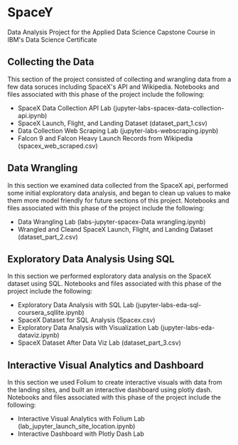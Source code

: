 # SpaceY
Data Analysis Project for the Applied Data Science Capstone Course in IBM's Data Science Certificate

## Collecting the Data
This section of the project consisted of collecting and wrangling data from a few data soruces including SpaceX's API and Wikipedia. Notebooks and files associated with this phase of the project include the following:
- SpaceX Data Collection API Lab (jupyter-labs-spacex-data-collection-api.ipynb)
- SpaceX Launch, Flight, and Landing Dataset (dataset_part_1.csv)
- Data Collection Web Scraping Lab (jupyter-labs-webscraping.ipynb)
- Falcon 9 and Falcon Heavy Launch Records from Wikipedia (spacex_web_scraped.csv)

## Data Wrangling
In this section we examined data collected from the SpaceX api, performed some initial exploratory data analysis, and began to clean up values to make them more model friendly for future sections of this project. Notebooks and files associated with this phase of the project include the following:
- Data Wrangling Lab (labs-jupyter-spacex-Data wrangling.ipynb)
- Wrangled and Cleand SpaceX Launch, Flight, and Landing Dataset (dataset_part_2.csv)

## Exploratory Data Analysis Using SQL
In this section we performed exploratory data analysis on the SpaceX dataset using SQL. Notebooks and files associated with this phase of the project include the following:
- Exploratory Data Analysis with SQL Lab (jupyter-labs-eda-sql-coursera_sqllite.ipynb)
- SpaceX Dataset for SQL Analysis (Spacex.csv)
- Exploratory Data Analysis with Visualization Lab (jupyter-labs-eda-dataviz.ipynb)
- SpaceX Dataset After Data Viz Lab (dataset_part_3.csv)

## Interactive Visual Analytics and Dashboard
In this section we used Folium to create interactive visuals with data from the landing sites, and built an interactive dashboard using plotly dash. Notebooks and files associated with this phase of the project include the following:
- Interactive Visual Analytics with Folium Lab (lab_jupyter_launch_site_location.ipynb)
- Interactive Dashboard with Plotly Dash Lab
